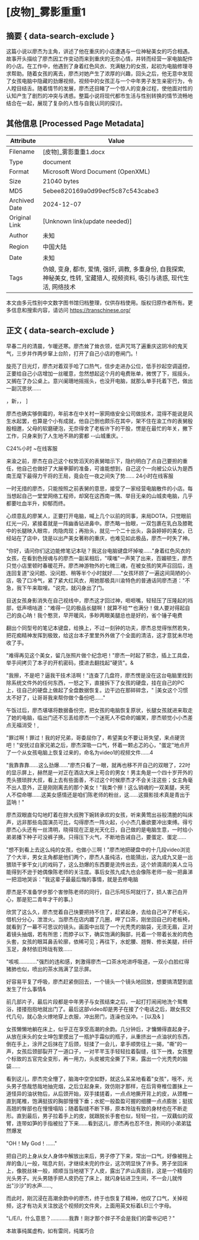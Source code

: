 # [皮物]_雾影重重1



## 摘要  { data-search-exclude }

<!-- tcd_abstract -->
这篇小说以廖杰为主角，讲述了他在重庆的小店遭遇与一位神秘美女的巧合相遇。故事开头描绘了廖杰因工作变动而来到重庆的无奈心情，并转而经营一家电脑配件的小店。在工作中，他遇到了身着红色风衣、充满魅力的女孩，起初为电脑修理寻求帮助。随着女孩的离去，廖杰对她产生了浓厚的兴趣，回头之后，他无意中发现了女孩电脑中隐藏的劲爆视频，视频中的女孩正与一个中年男子发生亲密行为，令人瞠目结舌。随着情节的发展，廖杰还目睹了一个惊人的变身过程，使他面对性的认知产生了剧烈的冲突与诱惑。整篇小说将现代都市生活与性别转换的情节流畅地结合在一起，展现了复杂的人性与自我认同的探讨。

<!-- tcd_abstract_end -->

## 其他信息 [Processed Page Metadata]

| Attribute       | Value                                  |
|-----------------|----------------------------------------|
| Filename        | [皮物]_雾影重重1.docx                             |
| Type            | document                                 |
| Format          | Microsoft Word Document (OpenXML)                               |
| Size            | 21040 bytes                           |
| MD5             | 5ebee820169a0d99ecf5c87c543cabe3                                  |
| Archived Date   | 2024-12-07                             |
| Original Link   | [Unknown link(update needed)]                         |
| Author          | 未知                               |
| Region          | 中国大陆                               |
| Date            | 未知                                 |
| Tags            | 伪娘, 变身, 都市, 爱情, 强奸, 调教, 多重身份, 自我探索, 神秘美女, 性转, 宝藏猎人, 视频资料, 吸引与诱惑, 现代生活, 网络技术                                 |

本文由多元性别中文数字图书馆归档整理，仅供存档使用。版权归原作者所有。更多信息和搜索内容，请访问 <https://transchinese.org/>


## 正文 { data-search-exclude }

<!-- tcd_main_text -->
早春二月的清晨，乍暖还寒。廖杰耸了耸衣领，低声咒骂了遍重庆这阴冷的鬼天气，三步并作两步窜上台阶，打开了自己小店的卷闸门。!

旋亮了日光灯，廖杰对着双手哈了口热气，信步走进办公位，低手抄起空调遥控，正要给自己小店增加一丝暖意，忽然想起这个月的电费账单，微愣了下，摇摇头，又搁在了办公桌上。意兴阑珊地摇摇头，也没开电脑，就那么单手托着下巴，做出一副沉思状......

，新，， ]

廖杰也确实够倒霉的，年前本在中关村一家网络安全公司做技术，混得不能说是风生水起罢，也算是个小有成就，他自己倒也颇乐在其中，架不住在渝工作的表舅殷殷相邀，父母的软磨硬泡，无奈得舍了老板许下的干股，愣是在最忙的年关，撇下工作，只身来到了人生地不熟的雾都 --山城重庆。.

C24%小时 ~在线客服

来渝之前，廖杰在自己这个权势滔天的表舅暗示下，隐约明白了点自己要担的重任，他自己也做好了大展拳脚的准备，可谁能想到，自己这个一向被公众认为是西南王麾下最得力干将的王局，竟会在一夜之间失了势...... 24小时在线客服

一时无措的廖杰，只能按照之前表舅的意思，接受了一家经营电脑散件的小店。每当想起自己一堂堂网络工程师，却窝在这西南一隅、举目无亲的山城卖电脑，几乎都要吐血半升，抑郁而终。

心烦意乱的廖某人，正要打开电脑，喊上几个以前的同事，来局DOTA，只觉眼前红光一闪，紧接着就是一阵幽香钻进鼻中。廖杰略一抬眼，一双包裹在乳白及膝靴中的长腿映入眼帘，肉隐肉现；再抬头，就见一个二十出头，袅袅婷婷的美女，已经站在了店中，饶是以出产美女著称的重庆，也难见如此极品，廖杰一时失了神。

"你好，请问你们这边能修笔记本哒？我这台电脑键盘坏掉唆......"身着红色风衣的女孩，在看到色授魂与的廖杰一副呆相后，"噗嗤"一声笑了出来，百媚顿生，廖杰只觉小店里顿时春暖花开。廖杰神游物外的七魄三魂，在被女孩的笑声召回后，连连回复道"没问题、没问题、稍等半个小时就好......"女孩环顾了一遍这间简陋的小店，吸了口冷气，紧了紧大红风衣，用她那极具川渝特色的普通话同廖杰道："不急，我下午来取嗖。"说完，就闪身出了门。

目送女孩身影消失在自己视线中，廖杰这才回过神，咂咂嘴，轻轻压了压隆起的裆部，低声嘀咕道："难得一见的极品长腿啊！就算不给艹也满分！做人要对得起自己的良心呐！我个憨货，早开暖风，多眇两眼美腿总也是好的，省个锤子电费

翻出个同型号的笔记本键盘，给换上，不过一刻钟的功夫，廖杰总觉得怅然若失，把花痴精神发挥到极致，给这台本子里里外外做了个全面的清洁，这才意犹未尽地收了手。

"难得再见这个美女，留几张照片做个纪念吧！"廖杰一时起了邪念，插上工具盘，举手间拷贝了本子的开机密码，摸进去翻找起"硬货"。&

"我擦，不是吧？逼我干技术活啊！"连查了几盘符，廖杰愣是没在这台电脑里找到除系统文件外的任何东西，一怒之下，直接拆下了女孩的硬盘，挂在自己的PC上，往自己的硬盘上做起了全盘数据恢复。边干边在那碎碎念，" |美女这个习惯太不好了，让哥哥我来帮你做个备份吧......"

午饭过后，廖杰堪堪将数据备份完，把女孩的电脑恢复原状，长腿女孩就进来取走了她的电脑，临出门还不忘丢给廖杰一个迷死人不偿命的媚笑，廖杰顿觉小小杰差点无福消受！,

"罪过啊！罪过！我的好兄弟，哥委屈你了，希望美女不要让哥失望，来点硬货吧！"安抚过自家兄弟之后，廖杰深吸一口气，怀着一颗忐忑的心，"蛋定"地点开了一个从女孩电脑上恢复过来的，命名为video1的视频文件......4

"我靠靠靠......这么劲爆......"廖杰只看了一眼，就再也移不开自己的双眼了，22吋的显示屏上，赫然是一对正在酒店大床上苟合的男女！男主角是一个四十岁开外的秃头猥琐胖大叔，看上去有些面善，不过这个时候廖杰才不会关注这些；女主角毫不出人意外，正是刚刚离去的那个美女！"我类个擦！这么销魂的一双美腿，夹死人不偿命哪......这美女感情还是咱们陈老师的粉丝，这......这摄影技术真是青出于蓝呐！"

廖杰双眼直勾勾地盯着在胖大叔胯下婉转承欢的女孩，听来黄莺出谷般清脆的叫床声，远非那些岛国演员可比，勾得廖杰一阵火起，小小杰几番欲要冲出束缚。得亏廖杰心头还有一丝清明，晓得现在正是光天化日，自己做的是电脑生意，一时给小弟弟播下种子可没裤子换。只得压下火气，不断地告诫自己，要蛋定、蛋定......

"想不到看上去这么纯的女孩，也做小三啊！"廖杰地把硬盘中的十几段video浏览了个大半，男女主角都是他们两个，廖杰人虽纯洁，也能猜出，这九成九又是一出猥琐干爹干女儿的戏码了，这么劲爆的东西要是流传出去，这个娇滴滴的美人立马能得到不逊于她偶像陈老师的关注度。事后女孩九成九也会像陈老师一般一把鼻涕一把泪地哭诉："我这辈子最最后悔的事情，就是去修电脑

廖杰是不准备学步那个害惨陈老师的同行，自己乐呵乐呵就行了，损人害己白开心，那是犯二青年才干的事。)

欣赏了这么久，廖杰觉着自己快要把持不住了，赶紧起身，去给自己冲了杯毛尖，借机分分心，泄泄火。当廖杰在店内踱了几圈，呷了口茶，刚坐回自己的老板椅，就看到了一幕不可思议的镜头。画面中出现了一个光秃秃的脑袋，无须无眉，正对着镜头抽烟，若有所思；而脖子以下，确实饱满的胸部，托着一个带着长发的肉色头套，女孩的眼耳鼻舌轮廓，依稀可见；再往下，水蛇腰、翘臀、修长美腿，纤纤玉足，身材依旧玲珑有致......

"咳咳............"强烈的违和感，刺激得廖杰一口茶水呛进呼吸道，一双小白脸红得猪肺也似，喷出的茶水溅满了显示屏。

好容易平复了呼吸，廖杰赶紧倒回去，一个镜头一个镜头地回放，想要搞清楚到底发生了什么事情&

前几部片子，最后片段都是中年男子与女孩结束之后，一起打打闹闹地洗个鸳鸯浴，搂搂抱抱地就出门了。最后这部video却是男子在接了个电话之后，跟女孩交代几句，就心急火燎地穿上衣服，冲出房门，连澡也没冲。-
[以及& ]

女孩懒懒地躺在床上，似乎正在享受高潮的余韵。几分钟后，才慵懒得直起身子，从放在床头的女士坤包里摸出了一瓶护手霜似的瓶子，从重挤出一点油状的东西，倒在手上，涂开之后抹在了后颈，轻揉了一会儿，拿手顺势往上一揭，"嘶"的一声，女孩后颈部裂开了一道口子，一对芊芊玉手轻轻拉着裂缝，往下一拽，女孩整个标致的五官完全变形，再一用力，头皮被完全撕了下来，露出一个光秃秃的脑袋......

看到这儿，廖杰完全懵了，脑海中空空如野，就这么呆呆地看着"女孩"，哦不，光头男子悠哉悠哉地抽完烟，之后立起身来，效仿刚才那样，在后背脊椎位置抹上一道怪异的油状物后，从后颈开始，双手揉搓着，一点点地撕开背上的皮，从颈椎一直到尾椎，饱满挺拔的胸部慢慢下垂；水蛇一般盈盈可握的细腰一点点膨胀；挺拔高翘的臀部也在慢慢塌陷；随着裂缝不断下移，原本玲珑有致的身材也在不断走形。直到最后，男子拉着手上的皮，就跟脱长手套也似，轻轻一拉，一双藕似的双臂，连带如笋的手指被拉了下来......看到这儿，廖杰再也忍不住，胯间的小弟弟猛然爆发

"OH！My God！......"

把自己的上身从女人身体中解放出来后，男子停了下来，常出一口气，好像被拖上岸的鱼儿一般，喘息片刻，才继续未完的作业，这次明显快了许多。男子坐回床上，像脱丝袜一般，顺顺当当地褪下了人皮，露出了庐山真面目，这是一个精瘦的光头男子。光头男随手把人皮扔在了床上，就闪身钻进卫生间，不一会儿就传出"沙沙"的水声......,

而此时，刚沉浸在高潮余韵中的廖杰，终于也恢复了精神，他叹了口气，关掉视频，这才有功夫关注放这个视频的文件夹，上面用英文标着LEI三个字母。

"L/E/I，什么意思？............我靠！刚才那个胖子不会是我们的雷书记吧？"

本故事纯属虚构，如有雷同，纯属巧合
<!-- tcd_main_text_end -->

